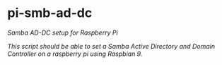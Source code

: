 # pi-smb-ad-dc
*Samba AD-DC setup for Raspberry Pi*

*This script should be able to set a Samba Active Directory and Domain Controller on a raspberry pi using Raspbian 9.*
